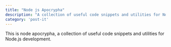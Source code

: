 ```yaml
---
title: "Node js Apocrypha"
description: "A collection of useful code snippets and utilities for Node.js development."
category: 'post-it'
---
```


This is node apocrypha, a collection of useful code snippets and utilities for Node.js development.
